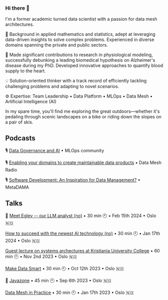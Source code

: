 ### Hi there 👋

I'm a former academic turned data scientist with a passion for data mesh architectures.

🔬 Background in applied mathematics and statistics, adept at leveraging data-driven insights to solve complex problems. Experienced in diverse domains spanning the private and public sectors.

🧠 Made significant contributions to research in physiological modeling, successfully debunking a leading biomedical hypothesis on Alzheimer's disease during my PhD. Developed innovative approaches to quantify blood supply to the heart.

💡 Solution-oriented thinker with a track record of efficiently tackling challenging problems and adapting to novel scenarios.

⚙️ Expertise: Team Leadership • Data Platform • MLOps • Data Mesh • Artificial Intelligence (AI)

In my spare time, you'll find me exploring the great outdoors—whether it's pedaling through scenic landscapes on a bike or riding down the slopes on a pair of skis.


## Podcasts

🎙️ [Data Governance and AI](https://podcasters.spotify.com/pod/show/mlops/episodes/Data-Governance-and-AI--Alexandra-Diem--212-e2fpfat) • MLOps community

🎙️ [Enabling your domains to create maintainable data products](https://daappod.com/data-mesh-radio/sustainable-data-products-alexandra-diem/) • Data Mesh Radio

🎙️ [Software Development: An Inspiration for Data Management?](https://metadama.buzzsprout.com/1799718/14249173-3-8-software-development-an-inspiration-for-data-management-eng) • MetaDAMA


## Talks

🎥 [Meet Eglev -- our LLM analyst (no)](https://www.youtube.com/live/fLZGCKw06LE?si=am3U8bYbKT8FyHrU&t=2880) • 30 min 🕙 • Feb 15th 2024 • Oslo 🇳🇴

[How to succeed with the newest AI technology (no)](https://www.bearingpoint.com/en-no/insights-events/events/seminar-om-praktisk-bruk-av-generativ-ai/) • 30 min 🕙 • Jan 17th 2024 • Oslo 🇳🇴

[Guest lecture on systems archectures at Kristiania University College](https://www.kristiania.no/en/syllabus/school-of-economics-innovation-and-technology/second-cycle-degree/mh130/ui-programming-and-architectures/) • 60 min 🕙 • Nov 2nd 2023 • Oslo 🇳🇴

[Make Data Smart](https://event.dnd.no/mds/speaker/alexandra-diem/) • 30 min 🕙 • Oct 12th 2023 • Oslo 🇳🇴

🎥 [Javazone](https://2023.javazone.no/program/036d16a0-59e0-4001-b7b3-08d30cf01a6a) • 45 min 🕙 • Sep 6th 2023 • Oslo 🇳🇴

[Data Mesh in Practice](https://pages.avanade.com/2023-01-17-Data-Mesh-Event_Registration-enno.html) • 30 min 🕙 • Jan 17th 2023 • Oslo 🇳🇴

